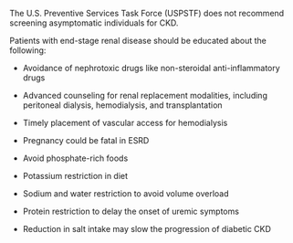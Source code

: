 The U.S. Preventive Services Task Force (USPSTF) does not recommend screening asymptomatic individuals for CKD.

Patients with end-stage renal disease should be educated about the following:

- Avoidance of nephrotoxic drugs like non-steroidal anti-inflammatory drugs

- Advanced counseling for renal replacement modalities, including peritoneal dialysis, hemodialysis, and transplantation

- Timely placement of vascular access for hemodialysis

- Pregnancy could be fatal in ESRD

- Avoid phosphate-rich foods

- Potassium restriction in diet

- Sodium and water restriction to avoid volume overload

- Protein restriction to delay the onset of uremic symptoms

- Reduction in salt intake may slow the progression of diabetic CKD
